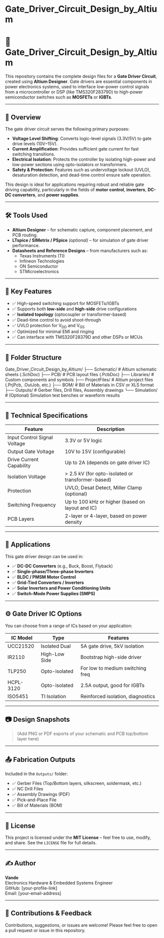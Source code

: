 # Gate_Driver_Circuit_Design_by_Altium

# 🔌 Gate_Driver_Circuit_Design_by_Altium

This repository contains the complete design files for a **Gate Driver Circuit**, created using **Altium Designer**. Gate drivers are essential components in power electronics systems, used to interface low-power control signals from a microcontroller or DSP (like TMS320F28379D) to high-power semiconductor switches such as **MOSFETs** or **IGBTs**.

---

## 📘 Overview

The gate driver circuit serves the following primary purposes:

- **Voltage Level Shifting**: Converts logic-level signals (3.3V/5V) to gate drive levels (10V–15V).
- **Current Amplification**: Provides sufficient gate current for fast switching transitions.
- **Electrical Isolation**: Protects the controller by isolating high-power and low-power sections using opto-isolators or transformers.
- **Safety & Protection**: Features such as undervoltage lockout (UVLO), desaturation detection, and dead-time control ensure safe operation.

This design is ideal for applications requiring robust and reliable gate driving capability, particularly in the fields of **motor control**, **inverters**, **DC-DC converters**, and **power supplies**.

---

## 🛠️ Tools Used

- **Altium Designer** – for schematic capture, component placement, and PCB routing.
- **LTspice / SIMetrix / PSpice** *(optional)* – for simulation of gate driver performance.
- **Datasheets and Reference Designs** – from manufacturers such as:
  - Texas Instruments (TI)
  - Infineon Technologies
  - ON Semiconductor
  - STMicroelectronics

---

## 🧩 Key Features

- ✅ High-speed switching support for MOSFETs/IGBTs  
- ✅ Supports both **low-side** and **high-side** drive configurations  
- ✅ **Isolated topology** (optocoupler or transformer-based)  
- ✅ Dead-time control to avoid shoot-through  
- ✅ UVLO protection for V<sub>DD</sub> and V<sub>GS</sub>  
- ✅ Optimized for minimal EMI and ringing  
- ✅ Can interface with TMS320F28379D and other DSPs or MCUs

---

## 📁 Folder Structure

Gate_Driver_Circuit_Design_by_Altium/
├── Schematic/                 # Altium schematic sheets (.SchDoc)
├── PCB/                      # PCB layout files (.PcbDoc)
├── Libraries/                # Custom components and symbols
├── ProjectFiles/             # Altium project files (.PrjPcb, .OutJob, etc.)
├── BOM/                      # Bill of Materials in CSV or XLS format
├── Outputs/                  # Gerber files, Drill files, Assembly drawings
└── Simulation/               # (Optional) Simulation test benches or waveform results


---

## 🧠 Technical Specifications

| Feature                        | Description                                           |
|-------------------------------|-------------------------------------------------------|
| Input Control Signal Voltage  | 3.3V or 5V logic                                      |
| Output Gate Voltage           | 10V to 15V (configurable)                            |
| Drive Current Capability      | Up to 2A (depends on gate driver IC)                 |
| Isolation Voltage             | > 2.5 kV (for opto-isolated or transformer-based)    |
| Protection                    | UVLO, Desat Detect, Miller Clamp (optional)          |
| Switching Frequency           | Up to 100 kHz or higher (based on layout and IC)     |
| PCB Layers                    | 2-layer or 4-layer, based on power density           |

---

## 🔄 Applications

This gate driver design can be used in:

- ✅ **DC-DC Converters** (e.g., Buck, Boost, Flyback)
- ✅ **Single-phase/Three-phase Inverters**
- ✅ **BLDC / PMSM Motor Control**
- ✅ **Grid-Tied Converters / Inverters**
- ✅ **Solar Inverters and Power Conditioning Units**
- ✅ **Switch-Mode Power Supplies (SMPS)**

---

## ⚙️ Gate Driver IC Options

You can choose from a range of ICs based on your application:

| IC Model        | Type           | Features                         |
|----------------|----------------|----------------------------------|
| UCC21520       | Isolated Dual  | 5A gate drive, 5kV isolation     |
| IR2110         | High-Low Side  | Bootstrap high-side driver       |
| TLP250         | Opto-isolated  | For low to medium switching freq |
| HCPL-3120      | Opto-isolated  | 2.5A output, good for IGBTs      |
| ISO5451        | TI Isolation   | Reinforced isolation, diagnostics|

---

## 📷 Design Snapshots

> (Add PNG or PDF exports of your schematic and PCB top/bottom layer here)

---

## 📤 Fabrication Outputs

Included in the `Outputs/` folder:

- ✅ Gerber Files (Top/Bottom layers, silkscreen, soldermask, etc.)
- ✅ NC Drill Files
- ✅ Assembly Drawings (PDF)
- ✅ Pick-and-Place File
- ✅ Bill of Materials (BOM)

---

## 📄 License

This project is licensed under the **MIT License** – feel free to use, modify, and share. See the `LICENSE` file for full details.

---

## ✍️ Author

**Vande**  
Electronics Hardware & Embedded Systems Engineer  
GitHub: [your-profile-link]  
Email: [your-email-address]

---

## 💬 Contributions & Feedback

Contributions, suggestions, or issues are welcome! Please feel free to open a pull request or issue in this repository.

